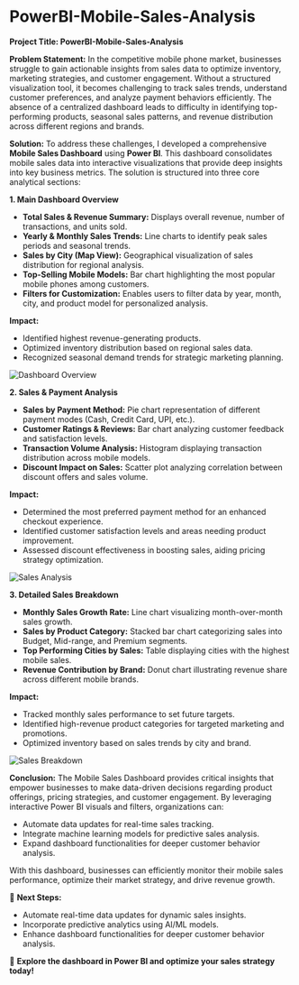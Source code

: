 
# PowerBI-Mobile-Sales-Analysis

**Project Title: PowerBI-Mobile-Sales-Analysis**

**Problem Statement:**
In the competitive mobile phone market, businesses struggle to gain actionable insights from sales data to optimize inventory, marketing strategies, and customer engagement. Without a structured visualization tool, it becomes challenging to track sales trends, understand customer preferences, and analyze payment behaviors efficiently. The absence of a centralized dashboard leads to difficulty in identifying top-performing products, seasonal sales patterns, and revenue distribution across different regions and brands.

**Solution:**
To address these challenges, I developed a comprehensive **Mobile Sales Dashboard** using **Power BI**. This dashboard consolidates mobile sales data into interactive visualizations that provide deep insights into key business metrics. The solution is structured into three core analytical sections:

**1. Main Dashboard Overview**
   - **Total Sales & Revenue Summary:** Displays overall revenue, number of transactions, and units sold.
   - **Yearly & Monthly Sales Trends:** Line charts to identify peak sales periods and seasonal trends.
   - **Sales by City (Map View):** Geographical visualization of sales distribution for regional analysis.
   - **Top-Selling Mobile Models:** Bar chart highlighting the most popular mobile phones among customers.
   - **Filters for Customization:** Enables users to filter data by year, month, city, and product model for personalized analysis.

   **Impact:**
   - Identified highest revenue-generating products.
   - Optimized inventory distribution based on regional sales data.
   - Recognized seasonal demand trends for strategic marketing planning.

![Dashboard Overview](https://github.com/user-attachments/assets/349e71e3-5957-4f88-8383-97223570ed6e)

**2. Sales & Payment Analysis**
   - **Sales by Payment Method:** Pie chart representation of different payment modes (Cash, Credit Card, UPI, etc.).
   - **Customer Ratings & Reviews:** Bar chart analyzing customer feedback and satisfaction levels.
   - **Transaction Volume Analysis:** Histogram displaying transaction distribution across mobile models.
   - **Discount Impact on Sales:** Scatter plot analyzing correlation between discount offers and sales volume.

   **Impact:**
   - Determined the most preferred payment method for an enhanced checkout experience.
   - Identified customer satisfaction levels and areas needing product improvement.
   - Assessed discount effectiveness in boosting sales, aiding pricing strategy optimization.


![Sales Analysis](https://github.com/user-attachments/assets/e6580760-f759-4312-8216-3070935c09a9)



**3. Detailed Sales Breakdown**
   - **Monthly Sales Growth Rate:** Line chart visualizing month-over-month sales growth.
   - **Sales by Product Category:** Stacked bar chart categorizing sales into Budget, Mid-range, and Premium segments.
   - **Top Performing Cities by Sales:** Table displaying cities with the highest mobile sales.
   - **Revenue Contribution by Brand:** Donut chart illustrating revenue share across different mobile brands.

   **Impact:**
   - Tracked monthly sales performance to set future targets.
   - Identified high-revenue product categories for targeted marketing and promotions.
   - Optimized inventory based on sales trends by city and brand.

![Sales Breakdown](https://github.com/user-attachments/assets/349e71e3-5957-4f88-8383-97223570ed6e)

**Conclusion:**
The Mobile Sales Dashboard provides critical insights that empower businesses to make data-driven decisions regarding product offerings, pricing strategies, and customer engagement. By leveraging interactive Power BI visuals and filters, organizations can:
- Automate data updates for real-time sales tracking.
- Integrate machine learning models for predictive sales analysis.
- Expand dashboard functionalities for deeper customer behavior analysis.

With this dashboard, businesses can efficiently monitor their mobile sales performance, optimize their market strategy, and drive revenue growth.

📌 **Next Steps:**
- Automate real-time data updates for dynamic sales insights.
- Incorporate predictive analytics using AI/ML models.
- Enhance dashboard functionalities for deeper customer behavior analysis.

🚀 **Explore the dashboard in Power BI and optimize your sales strategy today!**

